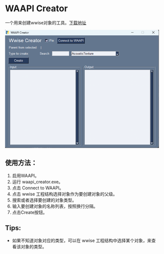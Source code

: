 # WAAPI Creator

一个用来创建wwise对象的工具。[下载地址](https://github.com/xmimu/waapi_creator/releases)

![image waapi_creator](waapi_creator.png)

## 使用方法：

1. 启用WAAPI。
2. 运行 waapi_creator.exe。
3. 点击 Connect to WAAPI。
4. 点击 wwise 工程结构选择对象作为要创建对象的父级。
5. 搜索或者选择要创建的对象类型。
6. 输入要创建对象的名称列表，按照换行分隔。
7. 点击Create按钮。

## Tips:
- 如果不知道对象对应的类型，可以在 wwise 工程结构中选择某个对象，来查看该对象的类型。
